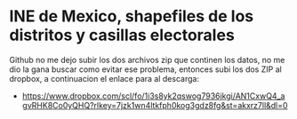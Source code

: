 # INE de Mexico, shapefiles de los distritos y casillas electorales

Github no me dejo subir los dos archivos zip que continen los datos, no me dio la gana buscar como evitar ese problema, entonces subi los dos ZIP al dropbox, a continuacion el enlace para al descarga:
- https://www.dropbox.com/scl/fo/1i3s8yk2qswog7936jkgi/AN1CxwQ4_agvRHK8Co0yQHQ?rlkey=7jzk1wn4ltkfph0kog3gdz8fg&st=akxrz7ll&dl=0
